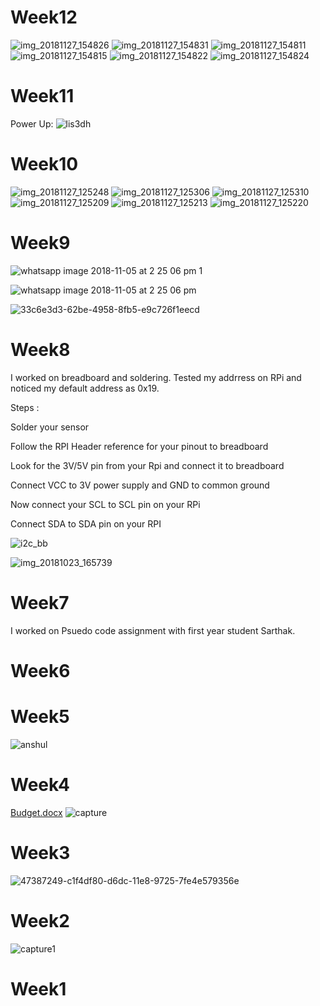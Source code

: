 
# Week12
![img_20181127_154826](https://user-images.githubusercontent.com/43185859/49110781-662df100-f25c-11e8-923a-a5a6c2d52e57.jpg)
![img_20181127_154831](https://user-images.githubusercontent.com/43185859/49110782-662df100-f25c-11e8-8278-cf184d9ccf36.jpg)
![img_20181127_154811](https://user-images.githubusercontent.com/43185859/49110784-662df100-f25c-11e8-840a-9c4cca669a2f.jpg)
![img_20181127_154815](https://user-images.githubusercontent.com/43185859/49110785-662df100-f25c-11e8-9686-bdb6de588d4d.jpg)
![img_20181127_154822](https://user-images.githubusercontent.com/43185859/49110787-662df100-f25c-11e8-9b44-da08c71257b2.jpg)
![img_20181127_154824](https://user-images.githubusercontent.com/43185859/49110788-662df100-f25c-11e8-86cd-19be71ad2ddc.jpg)

# Week11
Power Up:
![lis3dh](https://user-images.githubusercontent.com/43185859/49110905-b311c780-f25c-11e8-9c8d-693c720bd9f8.jpg)

# Week10
![img_20181127_125248](https://user-images.githubusercontent.com/43185859/49110983-e6545680-f25c-11e8-90ee-d589fa343b9c.jpg)
![img_20181127_125306](https://user-images.githubusercontent.com/43185859/49110984-e6545680-f25c-11e8-8166-9b20dbacd200.jpg)
![img_20181127_125310](https://user-images.githubusercontent.com/43185859/49110985-e6545680-f25c-11e8-9ffc-416bb18ab27e.jpg)
![img_20181127_125209](https://user-images.githubusercontent.com/43185859/49110986-e6545680-f25c-11e8-8d6d-bffd694687bc.jpg)
![img_20181127_125213](https://user-images.githubusercontent.com/43185859/49110987-e6545680-f25c-11e8-92ab-5fbddac78d77.jpg)
![img_20181127_125220](https://user-images.githubusercontent.com/43185859/49110988-e6545680-f25c-11e8-9388-539b7eb1c4ce.jpg)


# Week9
![whatsapp image 2018-11-05 at 2 25 06 pm 1](https://user-images.githubusercontent.com/43185859/48021714-43019d00-e107-11e8-8637-334db220a56a.jpeg)

![whatsapp image 2018-11-05 at 2 25 06 pm](https://user-images.githubusercontent.com/43185859/48021784-6d535a80-e107-11e8-9ba3-1162ebdee2af.jpeg)

![33c6e3d3-62be-4958-8fb5-e9c726f1eecd](https://user-images.githubusercontent.com/43185859/48021885-b3102300-e107-11e8-80c8-58d16e0771ab.jpg)


# Week8

I worked on breadboard and soldering. Tested my addrress on RPi and noticed my default address as 0x19.

Steps :

Solder your sensor

Follow the RPI Header reference for your pinout to breadboard

Look for the 3V/5V pin from your Rpi and connect it to breadboard 

Connect VCC to 3V power supply and GND to common ground

Now connect your SCL to SCL pin on your RPi

Connect SDA to  SDA pin on your RPI


![i2c_bb](https://user-images.githubusercontent.com/43185859/48022114-4d706680-e108-11e8-8b9d-90162020e282.jpg)

![img_20181023_165739](https://user-images.githubusercontent.com/43185859/48022115-4f3a2a00-e108-11e8-85be-6037c6ad8365.jpg)


# Week7
I worked on Psuedo code assignment with first year student Sarthak.
# Week6


# Week5
![anshul](https://user-images.githubusercontent.com/43185859/46379071-b5e0a980-c66b-11e8-9678-66c474e7509c.PNG)


# Week4
[Budget.docx](https://github.com/anshulsanan/smart_wear/files/2550329/Budget.docx)
![capture](https://user-images.githubusercontent.com/43185859/48022365-f4ed9900-e108-11e8-9cdd-c8d549768096.PNG)


# Week3
![47387249-c1f4df80-d6dc-11e8-9725-7fe4e579356e](https://user-images.githubusercontent.com/43185859/48022671-c6bc8900-e109-11e8-933f-ec6e5755b92f.png)

# Week2
![capture1](https://user-images.githubusercontent.com/43185859/48022555-75ac9500-e109-11e8-8790-4d3f4d5bbddd.PNG)
# Week1
